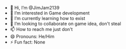 - 👋 Hi, I’m @JimJam2139
- 👀 I’m interested in Game development
- 🌱 I’m currently learning how to exist
- 💞️ I’m looking to collaborate on game idea, don't steal
- 📫 How to reach me just don't
- 😄 Pronouns: He/Him
- ⚡ Fun fact: None

<!---
JimJam2139/JimJam2139 is a ✨ special ✨ repository because its `README.md` (this file) appears on your GitHub profile.
You can click the Preview link to take a look at your changes.
--->
